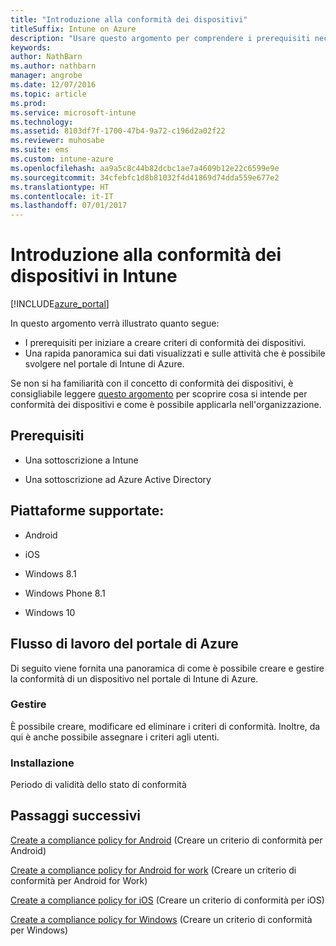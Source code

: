 ```yaml
---
title: "Introduzione alla conformità dei dispositivi"
titleSuffix: Intune on Azure
description: "Usare questo argomento per comprendere i prerequisiti necessari per creare i criteri di conformità in Microsoft Intune\""
keywords: 
author: NathBarn
ms.author: nathbarn
manager: angrobe
ms.date: 12/07/2016
ms.topic: article
ms.prod: 
ms.service: microsoft-intune
ms.technology: 
ms.assetid: 8103df7f-1700-47b4-9a72-c196d2a02f22
ms.reviewer: muhosabe
ms.suite: ems
ms.custom: intune-azure
ms.openlocfilehash: aa9a5c8c44b82dcbc1ae7a4609b12e22c6599e9e
ms.sourcegitcommit: 34cfebfc1d8b81032f4d41869d74dda559e677e2
ms.translationtype: HT
ms.contentlocale: it-IT
ms.lasthandoff: 07/01/2017
---
```

# <a name="get-started-with-device-compliance-in-intune"></a>Introduzione alla conformità dei dispositivi in Intune


[!INCLUDE[azure_portal](./includes/azure_portal.md)]

In questo argomento verrà illustrato quanto segue: 

- I prerequisiti per iniziare a creare criteri di conformità dei dispositivi.
- Una rapida panoramica sui dati visualizzati e sulle attività che è possibile svolgere nel portale di Intune di Azure. 

Se non si ha familiarità con il concetto di conformità dei dispositivi, è consigliabile leggere [questo argomento](device-compliance.md) per scoprire cosa si intende per conformità dei dispositivi e come è possibile applicarla nell'organizzazione.

##  <a name="pre-requisites"></a>Prerequisiti

-   Una sottoscrizione a Intune

-   Una sottoscrizione ad Azure Active Directory

##  <a name="supported-platforms"></a>Piattaforme supportate:

-   Android

-   iOS

-   Windows 8.1

-   Windows Phone 8.1

-   Windows 10

##  <a name="azure-portal-workflow"></a>Flusso di lavoro del portale di Azure

Di seguito viene fornita una panoramica di come è possibile creare e gestire la conformità di un dispositivo nel portale di Intune di Azure.

<!---### Overview

When you choose the **Set device compliance** workload, the blade opens with an  **Overview** section that displays a summary view of your compliance policies that you have created and the status of the devices they have been applied to. If you
don’t have any policies configured yet, the overview will just include the various reports but with no data.--->

### <a name="manage"></a>Gestire

È possibile creare, modificare ed eliminare i criteri di conformità. Inoltre, da qui è anche possibile assegnare i criteri agli utenti.

<!---### Monitor

This section is a detailed view of what you see in the **Overview**. A list of all the reports are displayed in this section and you can interactively drill down through each of these reports.--->

### <a name="setup"></a>Installazione

Periodo di validità dello stato di conformità

##  <a name="next-steps"></a>Passaggi successivi
[Create a compliance policy for Android](compliance-policy-create-android.md) (Creare un criterio di conformità per Android)

[Create a compliance policy for Android for work](compliance-policy-create-android-for-work.md) (Creare un criterio di conformità per Android for Work)

[Create a compliance policy for iOS](compliance-policy-create-ios.md) (Creare un criterio di conformità per iOS)

[Create a compliance policy for Windows](compliance-policy-create-windows.md) (Creare un criterio di conformità per Windows)

